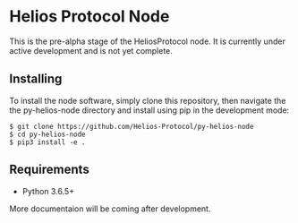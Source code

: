 # Helios Protocol Node
This is the pre-alpha stage of the HeliosProtocol node. It is currently under active development and is not yet complete.

## Installing

To install the node software, simply clone this repository, then navigate the the py-helios-node directory and install using pip in the development mode:

```
$ git clone https://github.com/Helios-Protocol/py-helios-node
$ cd py-helios-node
$ pip3 install -e .
```

## Requirements
- Python 3.6.5+

More documentaion will be coming after development.
